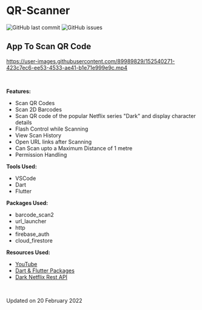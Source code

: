 # QR-Scanner

![GitHub last commit](https://img.shields.io/github/last-commit/cynthiakonar/food-info-app/qr-scan-v1?style=plastic) ![GitHub issues](https://img.shields.io/github/issues/cynthiakonar/food-info-app/qr-scan-v1?style=plastic) 

## App To Scan QR Code 

https://user-images.githubusercontent.com/89989829/152540271-423c7ec6-ee53-4533-ae41-b1e71e999e9c.mp4

<br>

**Features:** 
- Scan QR Codes
- Scan 2D Barcodes
- Scan QR code of the popular Netflix series "Dark" and display character details
- Flash Control while Scanning
- View Scan History
- Open URL links after Scanning
- Can Scan upto a Maximum Distance of 1 metre
- Permission Handling

**Tools Used:** 
- VSCode 
- Dart
- Flutter 

**Packages Used:** 
- barcode_scan2
- url_launcher
- http
- firebase_auth
- cloud_firestore

**Resources Used:** 
- [YouTube](https://youtube.com)
- [Dart & Flutter Packages](https://pub.dev/)
- [Dark Netflix Rest API](https://github.com/swetankraj/dark-netflix-api)

<br>

Updated on 20 February 2022
